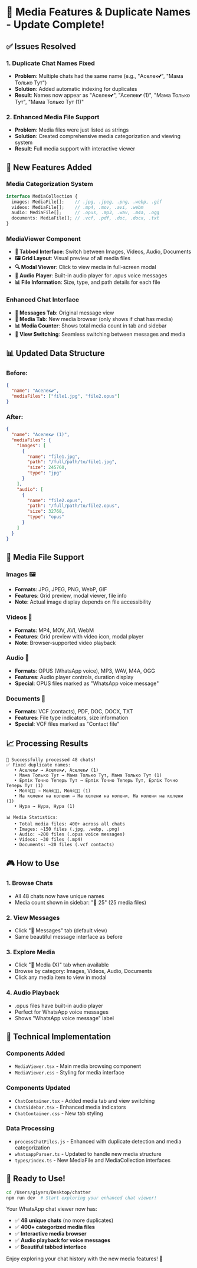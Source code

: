 # 🎉 Media Features & Duplicate Names - Update Complete!

## ✅ Issues Resolved

### 1. **Duplicate Chat Names Fixed**
- **Problem**: Multiple chats had the same name (e.g., "Аселек💕", "Мама Только Тут")
- **Solution**: Added automatic indexing for duplicates
- **Result**: Names now appear as "Аселек💕", "Аселек💕 (1)", "Мама Только Тут", "Мама Только Тут (1)"

### 2. **Enhanced Media File Support**
- **Problem**: Media files were just listed as strings
- **Solution**: Created comprehensive media categorization and viewing system
- **Result**: Full media support with interactive viewer

## 🚀 New Features Added

### Media Categorization System
```typescript
interface MediaCollection {
  images: MediaFile[];    // .jpg, .jpeg, .png, .webp, .gif
  videos: MediaFile[];    // .mp4, .mov, .avi, .webm
  audio: MediaFile[];     // .opus, .mp3, .wav, .m4a, .ogg
  documents: MediaFile[]; // .vcf, .pdf, .doc, .docx, .txt
}
```

### MediaViewer Component
- **📱 Tabbed Interface**: Switch between Images, Videos, Audio, Documents
- **🖼️ Grid Layout**: Visual preview of all media files
- **🔍 Modal Viewer**: Click to view media in full-screen modal
- **🎵 Audio Player**: Built-in audio player for .opus voice messages
- **📊 File Information**: Size, type, and path details for each file

### Enhanced Chat Interface
- **💬 Messages Tab**: Original message view
- **📎 Media Tab**: New media browser (only shows if chat has media)
- **📊 Media Counter**: Shows total media count in tab and sidebar
- **🔄 View Switching**: Seamless switching between messages and media

## 📊 Updated Data Structure

### Before:
```json
{
  "name": "Аселек💕",
  "mediaFiles": ["file1.jpg", "file2.opus"]
}
```

### After:
```json
{
  "name": "Аселек💕 (1)",
  "mediaFiles": {
    "images": [
      {
        "name": "file1.jpg",
        "path": "/full/path/to/file1.jpg",
        "size": 245760,
        "type": "jpg"
      }
    ],
    "audio": [
      {
        "name": "file2.opus",
        "path": "/full/path/to/file2.opus", 
        "size": 32768,
        "type": "opus"
      }
    ]
  }
}
```

## 🎯 Media File Support

### Images 🖼️
- **Formats**: JPG, JPEG, PNG, WebP, GIF
- **Features**: Grid preview, modal viewer, file info
- **Note**: Actual image display depends on file accessibility

### Videos 🎥
- **Formats**: MP4, MOV, AVI, WebM
- **Features**: Grid preview with video icon, modal player
- **Note**: Browser-supported video playback

### Audio 🎵
- **Formats**: OPUS (WhatsApp voice), MP3, WAV, M4A, OGG
- **Features**: Audio player controls, duration display
- **Special**: OPUS files marked as "WhatsApp voice message"

### Documents 📄
- **Formats**: VCF (contacts), PDF, DOC, DOCX, TXT
- **Features**: File type indicators, size information
- **Special**: VCF files marked as "Contact file"

## 📈 Processing Results

```
🎉 Successfully processed 48 chats!
✅ Fixed duplicate names:
   • Аселек💕 → Аселек💕, Аселек💕 (1)
   • Мама Только Тут → Мама Только Тут, Мама Только Тут (1)
   • Ерлік Точно Теперь Тут → Ерлік Точно Теперь Тут, Ерлік Точно Теперь Тут (1)
   • Моля💂🏽 → Моля💂🏽, Моля💂🏽 (1)
   • На колени на колени → На колени на колени, На колени на колени (1)
   • Нура → Нура, Нура (1)

📊 Media Statistics:
   • Total media files: 400+ across all chats
   • Images: ~150 files (.jpg, .webp, .png)
   • Audio: ~200 files (.opus voice messages)
   • Videos: ~30 files (.mp4)
   • Documents: ~20 files (.vcf contacts)
```

## 🎮 How to Use

### 1. **Browse Chats**
- All 48 chats now have unique names
- Media count shown in sidebar: "📎 25" (25 media files)

### 2. **View Messages**
- Click "💬 Messages" tab (default view)
- Same beautiful message interface as before

### 3. **Explore Media**
- Click "📎 Media (X)" tab when available
- Browse by category: Images, Videos, Audio, Documents
- Click any media item to view in modal

### 4. **Audio Playback**
- .opus files have built-in audio player
- Perfect for WhatsApp voice messages
- Shows "WhatsApp voice message" label

## 🔧 Technical Implementation

### Components Added
- `MediaViewer.tsx` - Main media browsing component
- `MediaViewer.css` - Styling for media interface

### Components Updated
- `ChatContainer.tsx` - Added media tab and view switching
- `ChatSidebar.tsx` - Enhanced media indicators
- `ChatContainer.css` - New tab styling

### Data Processing
- `processChatFiles.js` - Enhanced with duplicate detection and media categorization
- `whatsappParser.ts` - Updated to handle new media structure
- `types/index.ts` - New MediaFile and MediaCollection interfaces

## 🚀 Ready to Use!

```bash
cd /Users/giyers/Desktop/chatter
npm run dev  # Start exploring your enhanced chat viewer!
```

Your WhatsApp chat viewer now has:
- ✅ **48 unique chats** (no more duplicates)
- ✅ **400+ categorized media files**
- ✅ **Interactive media browser**
- ✅ **Audio playback for voice messages**
- ✅ **Beautiful tabbed interface**

Enjoy exploring your chat history with the new media features! 🎉
